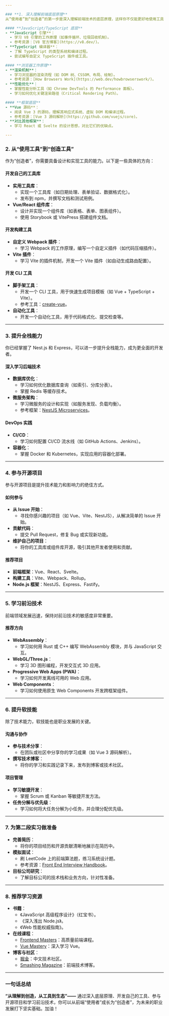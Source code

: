 ```yaml
---

### **1. 深入理解前端底层原理**
从“使用者”到“创造者”的第一步是深入理解前端技术的底层原理，这样你不仅能更好地使用工具，还能创造自己的工具或优化现有工具。

#### **JavaScript/TypeScript 底层**
- **JavaScript 引擎**：
  - 学习 V8 引擎的工作原理（如事件循环、垃圾回收机制）。
  - 参考资源：[V8 官方博客](https://v8.dev/)。
- **TypeScript 编译器**：
  - 了解 TypeScript 的类型系统和编译过程。
  - 尝试编写自定义 TypeScript 插件或工具。

#### **浏览器工作原理**
- **渲染机制**：
  - 学习浏览器的渲染流程（如 DOM 树、CSSOM、布局、绘制）。
  - 参考资源：[How Browsers Work](https://web.dev/howbrowserswork/)。
- **性能优化**：
  - 掌握性能分析工具（如 Chrome DevTools 的 Performance 面板）。
  - 学习如何优化关键渲染路径（Critical Rendering Path）。

#### **框架底层**
- **Vue 源码**：
  - 阅读 Vue 3 的源码，理解其响应式系统、虚拟 DOM 和编译过程。
  - 参考资源：[Vue 3 源码解析](https://github.com/vuejs/core)。
- **对比其他框架**：
  - 学习 React 或 Svelte 的设计思想，对比它们的优缺点。

---
```


### **2. 从“使用工具”到“创造工具”**
作为“创造者”，你需要具备设计和实现工具的能力。以下是一些具体的方向：

#### **开发自己的工具库**
- **实用工具库**：
  - 实现一个工具库（如日期处理、表单验证、数据格式化）。
  - 发布到 npm，并撰写文档和测试用例。
- **Vue/React 组件库**：
  - 设计并实现一个组件库（如表格、表单、图表组件）。
  - 使用 Storybook 或 VitePress 搭建组件文档。

#### **开发构建工具**
- **自定义 Webpack 插件**：
  - 学习 Webpack 的工作原理，编写一个自定义插件（如代码压缩插件）。
- **Vite 插件**：
  - 学习 Vite 的插件机制，开发一个 Vite 插件（如自动生成路由配置）。

#### **开发 CLI 工具**
- **脚手架工具**：
  - 开发一个 CLI 工具，用于快速生成项目模板（如 Vue + TypeScript + Vite）。
  - 参考工具：[create-vue](https://github.com/vuejs/create-vue)。
- **自动化工具**：
  - 开发一个自动化工具，用于代码格式化、提交检查等。

---

### **3. 提升全栈能力**
你已经掌握了 Nest.js 和 Express，可以进一步提升全栈能力，成为更全面的开发者。

#### **深入学习后端技术**
- **数据库优化**：
  - 学习如何优化数据库查询（如索引、分库分表）。
  - 掌握 Redis 等缓存技术。
- **微服务架构**：
  - 学习微服务的设计和实现（如服务发现、负载均衡）。
  - 参考框架：[NestJS Microservices](https://docs.nestjs.com/microservices/basics)。

#### **DevOps 实践**
- **CI/CD**：
  - 学习如何配置 CI/CD 流水线（如 GitHub Actions、Jenkins）。
- **容器化**：
  - 掌握 Docker 和 Kubernetes，实现应用的容器化部署。

---

### **4. 参与开源项目**
参与开源项目是提升技术能力和影响力的绝佳方式。

#### **如何参与**
- **从 Issue 开始**：
  - 寻找你感兴趣的项目（如 Vue、Vite、NestJS），从解决简单的 Issue 开始。
- **贡献代码**：
  - 提交 Pull Request，修复 Bug 或实现新功能。
- **维护自己的项目**：
  - 将你的工具库或组件库开源，吸引其他开发者使用和贡献。

#### **推荐项目**
- **前端框架**：Vue、React、Svelte。
- **构建工具**：Vite、Webpack、Rollup。
- **Node.js 框架**：NestJS、Express、Fastify。

---

### **5. 学习前沿技术**
前端领域发展迅速，保持对前沿技术的敏感度非常重要。

#### **推荐方向**
- **WebAssembly**：
  - 学习如何用 Rust 或 C++ 编写 WebAssembly 模块，并与 JavaScript 交互。
- **WebGL/Three.js**：
  - 学习 3D 图形编程，开发交互式 3D 应用。
- **Progressive Web Apps (PWA)**：
  - 学习如何开发离线可用的 Web 应用。
- **Web Components**：
  - 学习如何使用原生 Web Components 开发跨框架组件。

---

### **6. 提升软技能**
除了技术能力，软技能也是职业发展的关键。

#### **沟通与协作**
- **参与技术分享**：
  - 在团队或社区中分享你的学习成果（如 Vue 3 源码解析）。
- **撰写技术博客**：
  - 将你的学习和实践记录下来，发布到博客或技术社区。

#### **项目管理**
- **学习敏捷开发**：
  - 掌握 Scrum 或 Kanban 等敏捷开发方法。
- **任务分解与优先级**：
  - 学习如何将大任务分解为小任务，并合理分配优先级。

---

### **7. 为第二段实习做准备**
- **完善简历**：
  - 将你的项目经历和开源贡献清晰地展示在简历中。
- **模拟面试**：
  - 刷 LeetCode 上的前端算法题，练习系统设计题。
  - 参考资源：[Front End Interview Handbook](https://frontendinterviewhandbook.com/)。
- **目标公司研究**：
  - 了解目标公司的技术栈和业务方向，针对性准备。

---

### **8. 推荐学习资源**
- **书籍**：
  - 《JavaScript 高级程序设计》（红宝书）。
  - 《深入浅出 Node.js》。
  - 《Web 性能权威指南》。
- **在线课程**：
  - [Frontend Masters](https://frontendmasters.com/)：高质量前端课程。
  - [Vue Mastery](https://www.vuemastery.com/)：深入学习 Vue。
- **博客与社区**：
  - [掘金](https://juejin.cn/)：中文技术社区。
  - [Smashing Magazine](https://www.smashingmagazine.com/)：前端技术博客。

---

### **一句话总结**
**“从理解到创造，从工具到生态”——** 通过深入底层原理、开发自己的工具、参与开源项目和学习前沿技术，你可以从前端“使用者”成长为“创造者”，为未来的职业发展打下坚实基础。加油！
